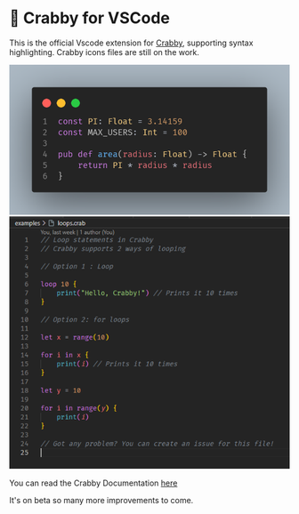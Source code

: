 # 🦀 Crabby for VSCode

This is the official Vscode extension for [Crabby](https://github.com/crabby-lang/crabby), supporting syntax highlighting. Crabby icons files are still on the work.

![Code](./code.png)
![Code](./snippetcode.png)

You can read the Crabby Documentation [here](https://crabby-docs.vercel.app/)

It's on beta so many more improvements to come.
